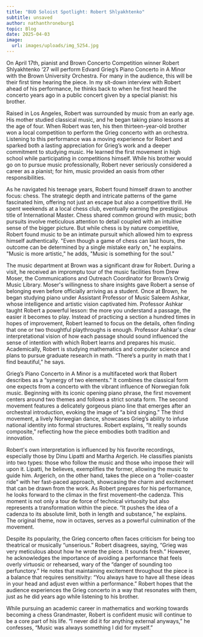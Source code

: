 ```yaml
---
title: "BUO Soloist Spotlight: Robert Shlyakhtenko"
subtitle: unsaved
author: nathanthroneburg1
topic: Blog
date: 2025-04-03
image:
  url: images/uploads/img_5254.jpg
---
```

On April 17th, pianist and Brown Concerto Competition winner Robert Shlyakhtenko ‘27 will perform Edvard Grieg’s Piano Concerto in A Minor with the Brown University Orchestra. For many in the audience, this will be their first time hearing the piece. In my sit-down interview with Robert ahead of his performance, he thinks back to when he first heard the concerto years ago in a public concert given by a special pianist: his brother.

Raised in Los Angeles, Robert was surrounded by music from an early age. His mother studied classical music, and he began taking piano lessons at the age of four. When Robert was ten, his then thirteen-year-old brother won a local competition to perform the Grieg concerto with an orchestra. Listening to this performance was a moving experience for Robert and sparked both a lasting appreciation for Grieg’s work and a deeper commitment to studying music. He learned the first movement in high school while participating in competitions himself. While his brother would go on to pursue music professionally, Robert never seriously considered a career as a pianist; for him, music provided an oasis from other responsibilities.

As he navigated his teenage years, Robert found himself drawn to another focus: chess. The strategic depth and intricate patterns of the game fascinated him, offering not just an escape but also a competitive thrill. He spent weekends at a local chess club, eventually earning the prestigious title of International Master. Chess shared common ground with music; both pursuits involve meticulous attention to detail coupled with an intuitive sense of the bigger picture. But while chess is by nature competitive, Robert found music to be an intimate pursuit which allowed him to express himself authentically. "Even though a game of chess can last hours, the outcome can be determined by a single mistake early on," he explains. "Music is more artistic," he adds, "Music is something for the soul."

The music department at Brown was a significant draw for Robert. During a visit, he received an impromptu tour of the music facilities from Drew Moser, the Communications and Outreach Coordinator for Brown’s Orwig Music Library. Moser's willingness to share insights gave Robert a sense of belonging even before officially arriving as a student. Once at Brown, he began studying piano under Assistant Professor of Music Saleem Ashkar, whose intelligence and artistic vision captivated him. Professor Ashkar taught Robert a powerful lesson: the more you understand a passage, the easier it becomes to play. Instead of practicing a section a hundred times in hopes of improvement, Robert learned to focus on the details, often finding that one or two thoughtful playthroughs is enough. Professor Ashkar's clear interpretational vision of how each passage should sound influenced the sense of intention with which Robert learns and prepares his music. Academically, Robert is studying mathematics and computer science and plans to pursue graduate research in math. “There’s a purity in math that I find beautiful,” he says. 

Grieg’s Piano Concerto in A Minor is a multifaceted work that Robert describes as a “synergy of two elements.” It combines the classical form one expects from a concerto with the vibrant influence of Norwegian folk music. Beginning with its iconic opening piano phrase, the first movement centers around two themes and follows a strict sonata form. The second movement features a delicately gorgeous piano line that emerges after an orchestral introduction, evoking the image of “a bird singing.” The third movement, a lively Norwegian dance, showcases Grieg’s ability to infuse national identity into formal structures. Robert explains, “It really sounds composite,” reflecting how the piece embodies both tradition and innovation.

Robert's own interpretation is influenced by his favorite recordings, especially those by Dinu Lipatti and Martha Argerich. He classifies pianists into two types: those who follow the music and those who impose their will upon it. Lipatti, he believes, exemplifies the former, allowing the music to guide him. Argerich, on the other hand, takes the piece on a “roller-coaster ride” with her fast-paced approach, showcasing the charm and excitement that can be drawn from the work. As Robert prepares for his performance, he looks forward to the climax in the first movement–the cadenza. This moment is not only a tour de force of technical virtuosity but also represents a transformation within the piece. “It pushes the idea of a cadenza to its absolute limit, both in length and substance,” he explains. The original theme, now in octaves, serves as a powerful culmination of the movement.

Despite its popularity, the Grieg concerto often faces criticism for being too theatrical or musically “unserious.” Robert disagrees, saying, “Grieg was very meticulous about how he wrote the piece. It sounds fresh.” However, he acknowledges the importance of avoiding a performance that feels overly virtuosic or rehearsed, wary of the “danger of sounding too perfunctory.” He notes that maintaining excitement throughout the piece is a balance that requires sensitivity: “You always have to have all these ideas in your head and adjust even within a performance.” Robert hopes that the audience experiences the Grieg concerto in a way that resonates with them, just as he did years ago while listening to his brother.

While pursuing an academic career in mathematics and working towards becoming a chess Grandmaster, Robert is confident music will continue to be a core part of his life. “I never did it for anything external anyways,” he confesses, “Music was always something I did for myself.”